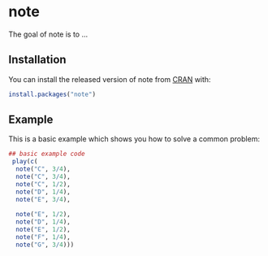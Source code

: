 # note

The goal of note is to ...

## Installation

You can install the released version of note from [CRAN](https://CRAN.R-project.org) with:

``` r
install.packages("note")

```

## Example

This is a basic example which shows you how to solve a common problem:

``` r
## basic example code
 play(c(
  note("C", 3/4),
  note("C", 3/4),
  note("C", 1/2),
  note("D", 1/4),
  note("E", 3/4),
  
  note("E", 1/2),
  note("D", 1/4),
  note("E", 1/2),
  note("F", 1/4),
  note("G", 3/4)))
```

